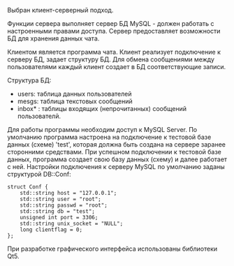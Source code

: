 

Выбран клиент-серверный подход.

Функции сервера выполняет сервер БД MySQL - должен работать с настроенными правами доступа.
Сервер предоставляет возможности БД для хранения данных чата.

Клиентом является программа чата.
Клиент реализует подключение к серверу БД, задает структуру БД.
Для обмена сообщениями между пользователями каждый клиент создает в БД соответствующие записи.

Структура БД:
- users: таблица данных пользователей
- mesgs: таблица текстовых сообщений
- inbox* : таблицы входящих (непрочитанных) сообщений пользователй.


Для работы программы необходим доступ к MySQL Server.
По умолчанию программа настроена на подключение к тестовой базе данных (схеме) 'test',
которая должна быть создана на сервере заранее сторонними средствами.
При успешном подключении к тестовой базе данных, программа создает свою базу данных (схему) и далее работает с ней.
Настройки подключения к серверу MySQL по умолчанию заданы структурой DB::Conf:

	struct Conf {
		std::string host = "127.0.0.1";
		std::string user = "root";
		std::string passwd = "root";
		std::string db = "test";
		unsigned int port = 3306;
		std::string unix_socket = "NULL";
		long clientflag = 0;
	};



При разработке графического интерфейса использованы библиотеки Qt5.